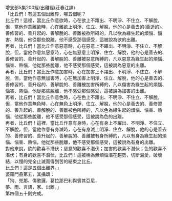 增支部5集200經/出離經(莊春江譯)  
「比丘們！有這五個出離界，哪五個呢？  
比丘們！這裡，當比丘作意欲時，心在欲上不躍出、不明淨、不住立、不解脫，但，當他作意離欲時，心在離欲上明淨、住立、解脫，他的心是善去的(善逝的)、善修習的、善升起的、善解脫的、善離被欲所縛的，凡以欲為緣生起的煩惱、惱害、熱惱，他從那些脫離，他不感受那個感受，這被說為欲的出離。  
再者，比丘們！當比丘作意惡意時，心在惡意上不躍出、不明淨、不住立、不解脫，但，當他作意無惡意時，心在無惡意上明淨、住立、解脫，他的心是善去的、善修習的、善升起的、善解脫的、善離被惡意所縛的，凡以惡意為緣生起的煩惱、惱害、熱惱，他從那些脫離，他不感受那個感受，這被說為惡意的出離。  
再者，比丘們！當比丘作意加害時，心在加害上不躍出、不明淨、不住立、不解脫，但，當他作意無加害時，心在無加害上明淨、住立、解脫，他的心是善去的、善修習的、善升起的、善解脫的、善離被加害所縛的，凡以傷害為緣生起的煩惱、惱害、熱惱，他從那些脫離，他不感受那個感受，這被說為加害的出離。  
再者，比丘們！當比丘作意色時，心在色上不躍出、不明淨、不住立、不解脫，但，當他作意無色時，心在無色上明淨、住立、解脫，他的心是善去的、善修習的、善升起的、善解脫的、善離被色所縛的，凡以色為緣生起的煩惱、惱害、熱惱，他從那些脫離，他不感受那個感受，這被說為色的出離。  
再者，比丘們！這裡，當比丘作意有身時，心在有身上不躍出、不明淨、不住立、不解脫，但，當他作意有身滅時，心在有身滅上明淨、住立、解脫，他的心是善去的、善修習的、善升起的、善解脫的、善離被有身所縛的，凡以有身為緣生起的煩惱、惱害、熱惱，他從那些脫離，他不感受那個感受，這被說為有身的出離。  
對他來說，欲的歡喜不潛伏；惡意的歡喜不潛伏；加害的歡喜不潛伏；色的歡喜不潛伏；有身的歡喜不潛伏，比丘們！這被稱為無煩惱潛在趨勢，切斷渴愛，破壞結，以慢的完全止滅而得到苦的結束之比丘。  
比丘們！這是五個出離界。」  
婆羅門品第五，其攝頌：  
「狗、兜那、傷歌邏，葛拉那巴利與賓其亞尼，  
夢、雨、言語，家、出離。」  
第四個五十則完成。  
  
  
